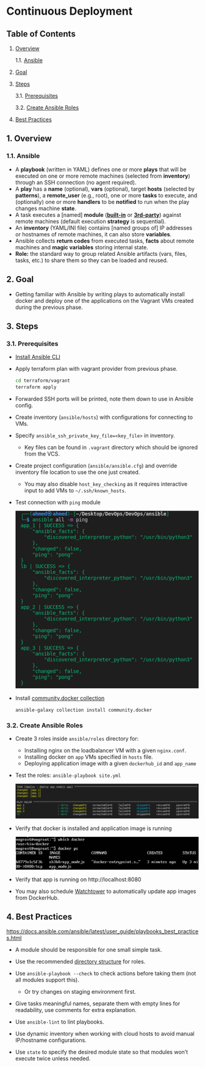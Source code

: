 # Continuous Deployment

## Table of Contents

1. [Overview](#1-Overview)

   1.1. [Ansible](#1.1-Ansible)

2. [Goal](#2-Goal)

3. [Steps](#3-Steps)

   3.1. [Prerequisites](#3.1-Prerequisites)

   3.2. [Create Ansible Roles](#3.2-Create-Ansible-Roles)

4. [Best Practices](#4-Best-Practices)

## 1. Overview

### 1.1. Ansible

- A **playbook** (written in YAML) defines one or more **plays** that will be executed on one or more remote machines (selected from **inventory**) through an SSH connection (no agent required).
- A **play** has a **name** (optional), **vars** (optional), target **hosts** (selected by **patterns**), a **remote_user** (e.g., root), one or more **tasks** to execute, and (optionally) one or more **handlers** to be **notified** to run when the play changes machine **state**.
- A task executes a [named] **module** (**[built-in](https://docs.ansible.com/ansible/2.9/modules/modules_by_category.html)** or [**3rd-party**](https://galaxy.ansible.com/)) against remote machines (default execution **strategy** is sequential).
- An **inventory** (YAML/INI file) contains [named groups of] IP addresses or hostnames of remote machines, it can also store **variables**.
- Ansible collects **return codes** from executed tasks, **facts** about remote machines and **magic variables** storing internal state.
- **Role:** the standard way to group related Ansible artifacts (vars, files, tasks, etc.) to share them so they can be loaded and reused.

## 2. Goal

- Getting familiar with Ansible by writing plays to automatically install docker and deploy one of the applications on the Vagrant VMs created during the previous phase. 

## 3. Steps

### 3.1. Prerequisites

- [Install Ansible CLI](https://docs.ansible.com/ansible/latest/installation_guide/intro_installation.html)

- Apply terraform plan with vagrant provider from previous phase.

  ```bash
  cd terraform/vagrant
  terraform apply
  ```

- Forwarded SSH ports will be printed, note them down to use in Ansible config.

- Create inventory (`ansible/hosts`) with configurations for connecting to VMs.

- Specify `ansible_ssh_private_key_file=<key_file>` in inventory.

  - Key files can be found in `.vagrant` directory which should be ignored from the VCS.

- Create project configuration (`ansible/ansible.cfg`) and override inventory file location to use the one just created.

  - You may also disable `host_key_checking` as it requires interactive input to add VMs to `~/.ssh/known_hosts`.

- Test connection with `ping` module

  ![ansible-1](images/ansible-1.png)

- Install [community.docker collection](https://galaxy.ansible.com/community/docker)

  ```
  ansible-galaxy collection install community.docker
  ```

### 3.2. Create Ansible Roles

- Create 3 roles inside `ansible/roles` directory for:

  - Installing nginx on the loadbalancer VM with a given `nginx.conf`.
  - Installing docker on `app` VMs specified in `hosts` file.
  - Deploying application image with a given `dockerhub_id` and `app_name`

- Test the roles: `ansible-playbook site.yml`

  ![ansible-2](images/ansible-2.png)

- Verify that docker is installed and application image is running

  ![ansible-3](images/ansible-3.png)

- Verify that app is running on http://localhost:8080

- You may also schedule [Watchtower](https://github.com/containrrr/watchtower) to automatically update app images from DockerHub.

## 4. Best Practices

https://docs.ansible.com/ansible/latest/user_guide/playbooks_best_practices.html

- A module should be responsible for one small simple task.

- Use the recommended [directory structure](https://docs.ansible.com/ansible/latest/user_guide/playbooks_reuse_roles.html#role-directory-structure) for roles.

- Use `ansible-playbook --check` to check actions before taking them (not all modules support this).

  - Or try changes on staging environment first.

- Give tasks meaningful names, separate them with empty lines for readability, use comments for extra explanation.

- Use `ansible-lint` to lint playbooks.

- Use dynamic inventory when working with cloud hosts to avoid manual IP/hostname configurations.

- Use `state` to specify the desired module state so that modules won’t execute twice unless needed.

  
